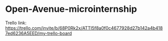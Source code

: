 # Open-Avenue-microinternship

Trello link: https://trello.com/invite/b/68P0Rk2x/ATTI5f8a0f0c4677928d27b142a4b4187ed6236A5EED/my-trello-board
